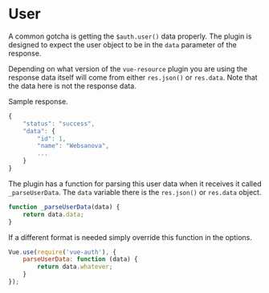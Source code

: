 # User

A common gotcha is getting the `$auth.user()` data properly. The plugin is designed to expect the user object to be in the `data` parameter of the response.

Depending on what version of the `vue-resource` plugin you are using the response data itself will come from either `res.json()` or `res.data`. Note that the data here is not the response data.

Sample response.

```javascript
{
    "status": "success",
    "data": {
        "id": 1,
        "name": "Websanova",
        ...
    }    
}
```

The plugin has a function for parsing this user data when it receives it called `_parseUserData`. The `data` variable there is the `res.json()` or `res.data` object.

```javascript
function _parseUserData(data) {
    return data.data;
}
```

If a different format is needed simply override this function in the options.

```javascript
Vue.use(require('vue-auth'), {
    parseUserData: function (data) {
        return data.whatever;
    }
});
```
